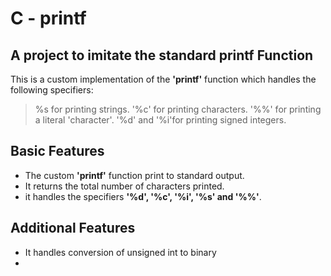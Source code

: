 # C - printf

## A project to imitate the standard printf Function

This is a custom implementation of the **'printf'** function which handles the following specifiers:

> %s for printing strings.
> '%c' for printing characters.
> '%%' for printing a literal 'character'.
> '%d' and '%i'for printing signed integers.

## Basic Features

* The custom **'printf'** function print to standard output.
* It returns the total number of characters printed.
* it handles the specifiers **'%d', '%c', '%i', '%s' and '%%'**.

## Additional Features

* It handles conversion of unsigned int to binary
*
